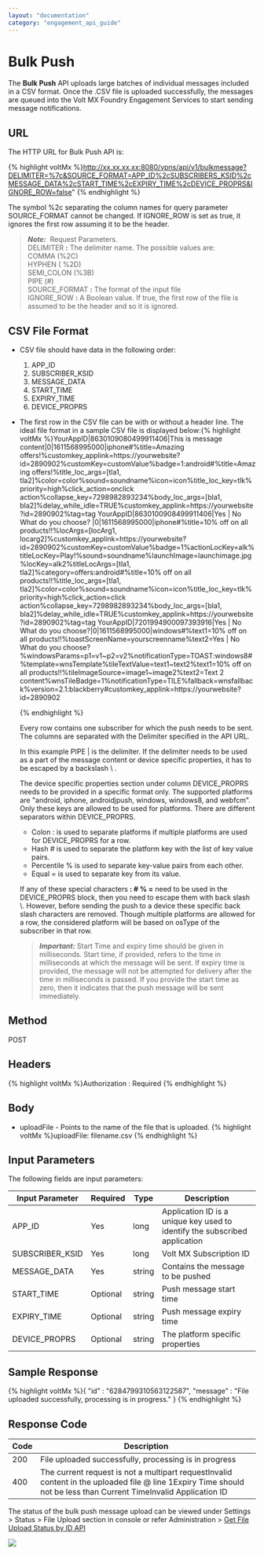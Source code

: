 ```yaml
---
layout: "documentation"
category: "engagement_api_guide"
---
```


# Bulk Push

The **Bulk Push** API uploads large batches of individual messages included in a CSV format. Once the .CSV file is uploaded successfully, the messages are queued into the Volt MX Foundry Engagement Services to start sending message notifications.

## **URL**

The HTTP URL for Bulk Push API is:

{% highlight voltMx %}http://xx.xx.xx.xx:8080/vpns/api/v1/bulkmessage?DELIMITER=%7c&SOURCE_FORMAT=APP_ID%2cSUBSCRIBERS_KSID%2cMESSAGE_DATA%2cSTART_TIME%2cEXPIRY_TIME%2cDEVICE_PROPRS&IGNORE_ROW=false"
{% endhighlight %}

The symbol %2c separating the column names for query parameter SOURCE_FORMAT cannot be changed. If IGNORE_ROW is set as true, it ignores the first row assuming it to be the header.

> **_Note:_**  Request Parameters.  
> DELIMITER **:** The delimiter name. The possible values are:  
> COMMA (%2C)  
> HYPHEN ( %2D)  
> SEMI_COLON (%3B)  
> PIPE (#)  
> SOURCE_FORMAT **:** The format of the input file  
> IGNORE_ROW **:** A Boolean value. If true, the first row of the file is assumed to be the header and so it is ignored.

## CSV File Format

- CSV file should have data in the following order:
  1.  APP_ID
  2.  SUBSCRIBER_KSID
  3.  MESSAGE_DATA
  4.  START_TIME
  5.  EXPIRY_TIME
  6.  DEVICE_PROPRS
- The first row in the CSV file can be with or without a header line. The ideal file format in a sample CSV file is displayed below:{% highlight voltMx %}YourAppID|8630109080499911406|This is message content|0|1611568995000|iphone#%title=Amazing offers!%customkey_applink=https\://yourwebsite?id\=2890902%customKey=customValue%badge=1:android#%title=Amazing offers!%title_loc_args=[tla1, tla2]%color=color%sound=soundname%icon=icon%title_loc_key=tlk%priority=high%click_action=onclick action%collapse_key=7298982893234%body_loc_args=[bla1, bla2]%delay_while_idle=TRUE%customkey_applink=https\://yourwebsite?id\=2890902%tag=tag
  YourAppID|8630100908499911406|Yes \| No What do you choose? |0|1611568995000|iphone#%title=10\% off on all products!!%locArgs=[locArg1, locarg2]%customkey_applink=https\://yourwebsite?id\=2890902%customKey=customValue%badge=1%actionLocKey=alk%titleLocKey=Play!%sound=soundname%launchImage=launchimage.jpg%locKey=alk2%titleLocArgs=[tla1, tla2]%category=offers:android#%title=10\% off on all products!!%title_loc_args=[tla1, tla2]%color=color%sound=soundname%icon=icon%title_loc_key=tlk%priority=high%click_action=click action%collapse_key=7298982893234%body_loc_args=[bla1, bla2]%delay_while_idle=TRUE%customkey_applink=https\://yourwebsite?id\=2890902%tag=tag
  YourAppID|7201994900097393916|Yes \| No What do you choose?|0|1611568995000|windows#%text1=10\% off on all products!!%toastScreenName=yourscreenname%text2=Yes \| No What do you choose?%windowsParams=p1=v1~p2=v2%notificationType=TOAST:windows8#%template=wnsTemplate%tileTextValue=text1~text2%text1=10\% off on all products!!%tileImageSource=image1~image2%text2=Text 2 content%wnsTileBadge=1%notificationType=TILE%fallback=wnsfallback%version=2.1:blackberry#customkey_applink=https\://yourwebsite?id\=2890902

  {% endhighlight %}

  Every row contains one subscriber for which the push needs to be sent. The columns are separated with the Delimiter specified in the API URL.

  In this example PIPE | is the delimiter. If the delimiter needs to be used as a part of the message content or device specific properties, it has to be escaped by a backslash \\ .

  The device specific properties section under column DEVICE_PROPRS needs to be provided in a specific format only. The supported platforms are "android, iphone, androidjpush, windows, windows8, and webfcm". Only these keys are allowed to be used for platforms. There are different separators within DEVICE_PROPRS.

  - Colon : is used to separate platforms if multiple platforms are used for DEVICE_PROPRS for a row.
  - Hash # is used to separate the platform key with the list of key value pairs.
  - Percentile % is used to separate key-value pairs from each other.
  - Equal = is used to separate key from its value.

  If any of these special characters **: # % =** need to be used in the DEVICE_PROPRS block, then you need to escape them with back slash \\. However, before sending the push to a device these specific back slash characters are removed. Though multiple platforms are allowed for a row, the considered platform will be based on osType of the subscriber in that row.

  > **_Important:_** Start Time and expiry time should be given in milliseconds. Start time, if provided, refers to the time in milliseconds at which the message will be sent. If expiry time is provided, the message will not be attempted for delivery after the time in milliseconds is passed. If you provide the start time as zero, then it indicates that the push message will be sent immediately.

## Method

POST

## Headers

{% highlight voltMx %}Authorization : Required
{% endhighlight %}

## Body

- uploadFile - Points to the name of the file that is uploaded.
  {% highlight voltMx %}uploadFile: filename.csv
  {% endhighlight %}

## Input Parameters

The following fields are input parameters:

| Input Parameter | Required | Type   | Description                                                                |
| --------------- | -------- | ------ | -------------------------------------------------------------------------- |
| APP_ID          | Yes      | long   | Application ID is a unique key used to identify the subscribed application |
| SUBSCRIBER_KSID | Yes      | long   | Volt MX Subscription ID                                                    |
| MESSAGE_DATA    | Yes      | string | Contains the message to be pushed                                          |
| START_TIME      | Optional | string | Push message start time                                                    |
| EXPIRY_TIME     | Optional | string | Push message expiry time                                                   |
| DEVICE_PROPRS   | Optional | string | The platform specific properties                                           |

## Sample Response

{% highlight voltMx %}{
"id" : "6284799310563122587",
"message" : "File uploaded successfully, processing is in progress."
}
{% endhighlight %}

## Response Code

| Code | Description                                                                                                                                                       |
| ---- | ----------------------------------------------------------------------------------------------------------------------------------------------------------------- |
| 200  | File uploaded successfully, processing is in progress                                                                                                             |
| 400  | The current request is not a multipart requestInvalid content in the uploaded file @ line 1Expiry Time should not be less than Current TimeInvalid Application ID |

The status of the bulk push message upload can be viewed under Settings > Status > File Upload section in console or refer Administration > [Get File Upload Status by ID API](../REST_API_Audience_Member/Get_File_Upload_Status_by_Id.html#bulk-push)

![](../Resources/Images/Common_Images/bulkfileupload_620x157.png)
